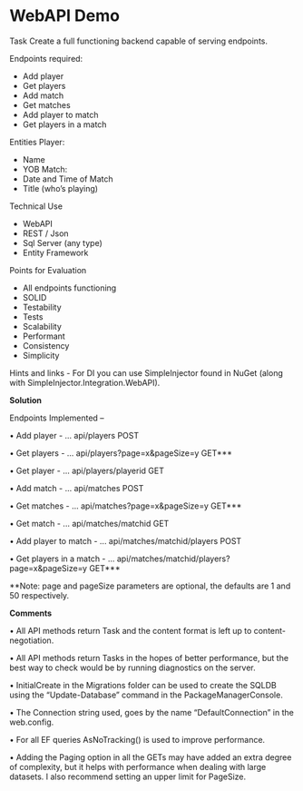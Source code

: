 # WebAPI Demo
Task Create a full functioning backend capable of serving endpoints.

Endpoints required:
- Add player
- Get players
- Add match
- Get matches
- Add player to match
- Get players in a match

Entities Player:
- Name
- YOB
Match:
- Date and Time of Match
- Title (who’s playing)

Technical Use

- WebAPI
- REST / Json
- Sql Server (any type)
- Entity Framework

Points for
Evaluation

- All endpoints functioning
- SOLID
- Testability
- Tests
- Scalability
- Performant
- Consistency
- Simplicity

Hints and links - For DI you can use SimpleInjector found in NuGet (along with
SimpleInjector.Integration.WebAPI).

**Solution**

Endpoints Implemented – 

•	Add player - ... api/players POST

•	Get players - ... api/players?page=x&pageSize=y GET***

•	Get player - ... api/players/playerid GET

•	Add match - ... api/matches POST  

•	Get matches - ... api/matches?page=x&pageSize=y GET***

•	Get match -  ... api/matches/matchid GET

•	Add player to match - ... api/matches/matchid/players POST

•	Get players in a match - ... api/matches/matchid/players?page=x&pageSize=y GET***

**Note: page and pageSize parameters are optional, the defaults are 1 and 50 respectively.


**Comments**

•	All API methods return Task<IHttpActionResult> and the content format is left up to content-negotiation.
  
•	All API methods return Tasks in the hopes of better performance, but the best way to check would be by running diagnostics on the server.

•	InitialCreate in the Migrations folder can be used to create the SQLDB using the “Update-Database” command in the PackageManagerConsole.

•	The Connection string used, goes by the name “DefaultConnection” in the web.config.

•	For all EF queries AsNoTracking() is used to improve performance.

•	Adding the Paging option in all the GETs may have added an extra degree of complexity, but it helps with performance when dealing with large datasets. I also recommend setting an upper limit for PageSize.
